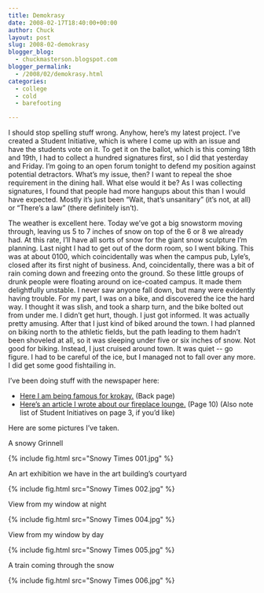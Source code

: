 ```yaml
---
title: Demokrasy
date: 2008-02-17T18:40:00+00:00
author: Chuck
layout: post
slug: 2008-02-demokrasy
blogger_blog:
  - chuckmasterson.blogspot.com
blogger_permalink:
  - /2008/02/demokrasy.html
categories:
  - college
  - cold
  - barefooting

---
```

I should stop spelling stuff wrong. Anyhow, here’s my latest project. I’ve
created a Student Initiative, which is where I come up with an issue and have
the students vote on it. To get it on the ballot, which is this coming 18th and
19th, I had to collect a hundred signatures first, so I did that yesterday and
Friday. I’m going to an open forum tonight to defend my position against
potential detractors. What’s my issue, then? I want to repeal the shoe
requirement in the dining hall. What else would it be? As I was collecting
signatures, I found that people had more hangups about this than I would have
expected. Mostly it’s just been “Wait, that’s unsanitary” (it’s not, at all) or
“There’s a law” (there definitely isn’t).


The weather is excellent here. Today we’ve got a big snowstorm moving through,
leaving us 5 to 7 inches of snow on top of the 6 or 8 we already had. At this
rate, I’ll have all sorts of snow for the giant snow sculpture I’m planning.
Last night I had to get out of the dorm room, so I went biking. This was at
about 0100, which coincidentally was when the campus pub, Lyle’s, closed after
its first night of business. And, coincidentally, there was a bit of rain
coming down and freezing onto the ground. So these little groups of drunk
people were floating around on ice-coated campus. It made them delightfully
unstable. I never saw anyone fall down, but many were evidently having trouble.
For my part, I was on a bike, and discovered the ice the hard way. I thought it
was slish, and took a sharp turn, and the bike bolted out from under me. I
didn’t get hurt, though. I just got informed. It was actually pretty amusing.
After that I just kind of biked around the town. I had planned on biking north
to the athletic fields, but the path leading to them hadn’t been shoveled at
all, so it was sleeping under five or six inches of snow. Not good for biking.
Instead, I just cruised around town. It was quiet -- go figure. I had to be
careful of the ice, but I managed not to fall over any more. I did get some
good fishtailing in.


I’ve been doing stuff with the newspaper here:

- [Here I am being famous for
  krokay.](http://web.grinnell.edu/sandb/archives/volume_124/sandb_vol124_num15.pdf)
  (Back page)
- [Here’s an article I wrote about our fireplace
  lounge.](http://web.grinnell.edu/sandb/archives/volume_124/sandb_vol124_num16.pdf)
  (Page 10) (Also note list of Student Initiatives on page 3, if you’d like) 

Here are some pictures I’ve taken.

A snowy Grinnell

{% include fig.html src="Snowy Times 001.jpg" %}

An art exhibition we have in the art building’s courtyard

{% include fig.html src="Snowy Times 002.jpg" %}

View from my window at night

{% include fig.html src="Snowy Times 004.jpg" %}

View from my window by day  

{% include fig.html src="Snowy Times 005.jpg" %}

A train coming through the snow

{% include fig.html src="Snowy Times 006.jpg" %}

